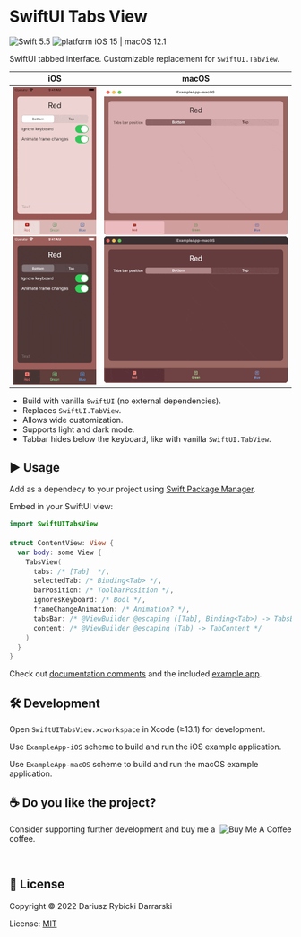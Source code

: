 # SwiftUI Tabs View

![Swift 5.5](https://img.shields.io/badge/swift-5.5-orange.svg)
![platform iOS 15 | macOS 12.1](https://img.shields.io/badge/platform-iOS_15_|_macOS_12-blue.svg)

SwiftUI tabbed interface. Customizable replacement for `SwiftUI.TabView`.

|iOS|macOS|
|:-:|:-:|
|![Example iOS app light mode](Misc/ExampleApp-iOS-light.gif#gh-light-mode-only)![Example iOS app dark mode](Misc/ExampleApp-iOS-dark.gif#gh-dark-mode-only)|![Example macOS app light mode](Misc/ExampleApp-macOS-light.gif#gh-light-mode-only)![Example macOS app dark mode](Misc/ExampleApp-macOS-dark.gif#gh-dark-mode-only)|

- Build with vanilla `SwiftUI` (no external dependencies).
- Replaces `SwiftUI.TabView`.
- Allows wide customization.
- Supports light and dark mode.
- Tabbar hides below the keyboard, like with vanilla `SwiftUI.TabView`.

## ▶️ Usage

Add as a dependecy to your project using [Swift Package Manager](https://www.swift.org/package-manager/).

Embed in your SwiftUI view:

```swift
import SwiftUITabsView

struct ContentView: View {
  var body: some View {
    TabsView(
      tabs: /* [Tab]  */,
      selectedTab: /* Binding<Tab> */,
      barPosition: /* ToolbarPosition */,
      ignoresKeyboard: /* Bool */,
      frameChangeAnimation: /* Animation? */,
      tabsBar: /* @ViewBuilder @escaping ([Tab], Binding<Tab>) -> TabsBar */,
      content: /* @ViewBuilder @escaping (Tab) -> TabContent */
    )
  }
}
```

Check out [documentation comments](Sources/SwiftUITabsView/TabsView.swift) and the included [example app](Example/ExampleApp/Example.swift).

## 🛠 Development

Open `SwiftUITabsView.xcworkspace` in Xcode (≥13.1) for development.

Use `ExampleApp-iOS` scheme to build and run the iOS example application.

Use `ExampleApp-macOS` scheme to build and run the macOS example application.

## ☕️ Do you like the project?

<a href="https://www.buymeacoffee.com/darrarski" target="_blank">
  <img src="https://cdn.buymeacoffee.com/buttons/v2/default-yellow.png" alt="Buy Me A Coffee" align="right" height="60"/>
</a>

Consider supporting further development and buy me a coffee.

&nbsp;

## 📄 License

Copyright © 2022 Dariusz Rybicki Darrarski

License: [MIT](LICENSE)